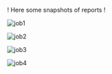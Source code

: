 ! Here some snapshots of reports !

![job1](https://github.com/Manjesh30Verma/Job_Posting_PowerBi/assets/144987266/99ec7072-7185-4bb5-a6d1-f37d23c28708)

![job2](https://github.com/Manjesh30Verma/Job_Posting_PowerBi/assets/144987266/384f0b2d-1b7c-413c-a537-54d3e7b7aef4)

![job3](https://github.com/Manjesh30Verma/Job_Posting_PowerBi/assets/144987266/091214be-8b83-4fe0-a9f2-5911f2460ca2)

![job4](https://github.com/Manjesh30Verma/Job_Posting_PowerBi/assets/144987266/d834969f-9d98-46cf-859c-04102c5a8faa)
